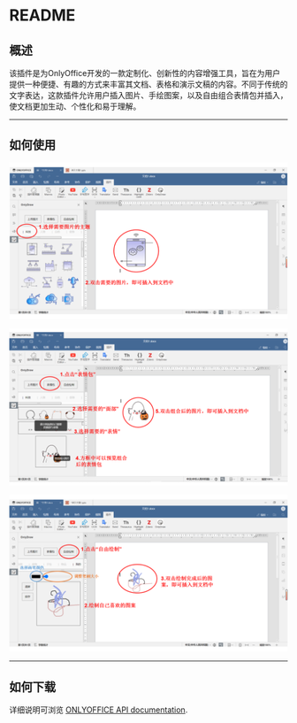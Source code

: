 # README

## 概述

该插件是为OnlyOffice开发的一款定制化、创新性的内容增强工具，旨在为用户提供一种便捷、有趣的方式来丰富其文档、表格和演示文稿的内容。不同于传统的文字表达，这款插件允许用户插入图片、手绘图案，以及自由组合表情包并插入，使文档更加生动、个性化和易于理解。

***

## 如何使用

![插入图像 插入图像 ](image/screen1_pJlcWuAceB.png "插入图像 插入图像 ")

![组合表情包并插入 组合表情包并插入 ](image/screen3_KumCKCH69J.png "组合表情包并插入 组合表情包并插入 ")

![插入手绘图案 插入手绘图案 ](image/screen4_lOKl0V6kKC.png "插入手绘图案 插入手绘图案 ")

***

## 如何下载

详细说明可浏览 [ONLYOFFICE API documentation](https://api.onlyoffice.com/plugin/installation "ONLYOFFICE API documentation").

